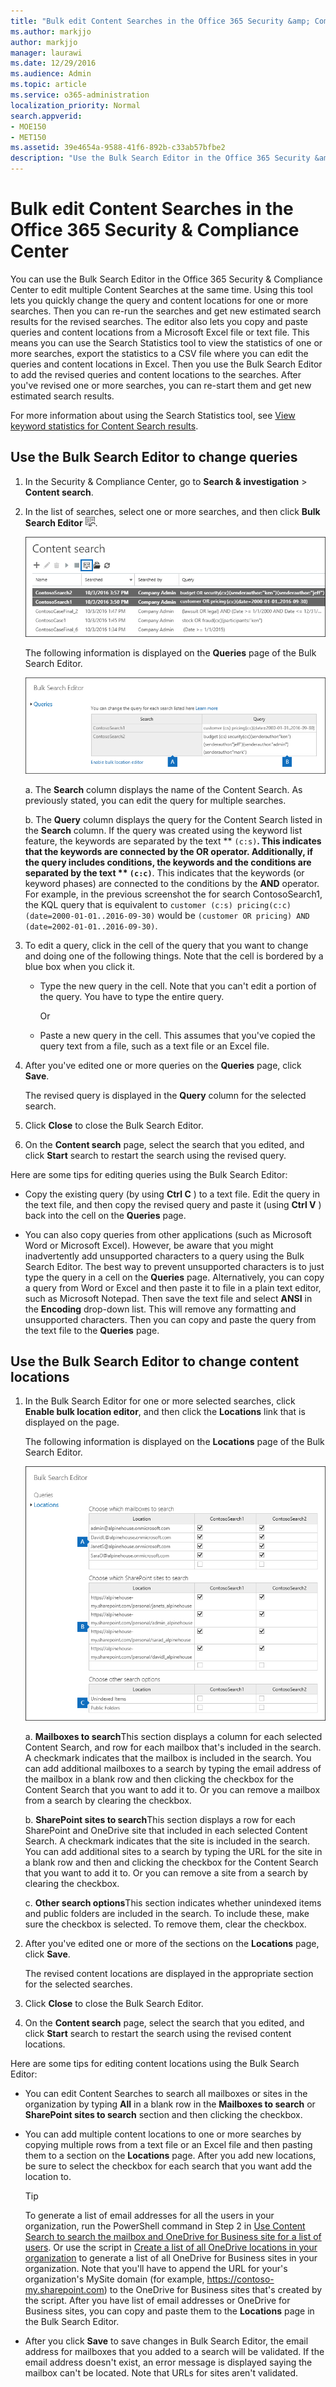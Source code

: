 ```yaml
---
title: "Bulk edit Content Searches in the Office 365 Security &amp; Compliance Center"
ms.author: markjjo
author: markjjo
manager: laurawi
ms.date: 12/29/2016
ms.audience: Admin
ms.topic: article
ms.service: o365-administration
localization_priority: Normal
search.appverid: 
- MOE150
- MET150
ms.assetid: 39e4654a-9588-41f6-892b-c33ab57bfbe2
description: "Use the Bulk Search Editor in the Office 365 Security &amp; Compliance Center to quickly change the query and content locations for one or more Content Searches."
---
```


# Bulk edit Content Searches in the Office 365 Security &amp; Compliance Center

You can use the Bulk Search Editor in the Office 365 Security &amp; Compliance Center to edit multiple Content Searches at the same time. Using this tool lets you quickly change the query and content locations for one or more searches. Then you can re-run the searches and get new estimated search results for the revised searches. The editor also lets you copy and paste queries and content locations from a Microsoft Excel file or text file. This means you can use the Search Statistics tool to view the statistics of one or more searches, export the statistics to a CSV file where you can edit the queries and content locations in Excel. Then you use the Bulk Search Editor to add the revised queries and content locations to the searches. After you've revised one or more searches, you can re-start them and get new estimated search results.
  
For more information about using the Search Statistics tool, see [View keyword statistics for Content Search results](view-keyword-statistics-for-content-search.md).
  
## Use the Bulk Search Editor to change queries

1. In the Security &amp; Compliance Center, go to **Search &amp; investigation** \> **Content search**.
    
2. In the list of searches, select one or more searches, and then click **Bulk Search Editor** ![Bulk Search Editor button](media/1ddb3d18-2f00-4a7b-98a6-817ca5ec7014.png).
    
    ![Select one or more searches and then click Bulk search editor](media/600c9716-89a2-4451-b111-fa7cfaad2006.png)
  
    The following information is displayed on the **Queries** page of the Bulk Search Editor. 
    
    ![The Bulk search editor page displays the queries for the selected searches](media/189659af-cc78-4479-b0bc-a93decad2f6c.png)
  
    a. The **Search** column displays the name of the Content Search. As previously stated, you can edit the query for multiple searches. 
    
    b. The **Query** column displays the query for the Content Search listed in the **Search** column. If the query was created using the keyword list feature, the keywords are separated by the text ** `(c:s)`**. This indicates that the keywords are connected by the **OR** operator. Additionally, if the query includes conditions, the keywords and the conditions are separated by the text ** `(c:c)`**. This indicates that the keywords (or keyword phases) are connected to the conditions by the **AND** operator. For example, in the previous screenshot the for search ContosoSearch1, the KQL query that is equivalent to  `customer (c:s) pricing(c:c)(date=2000-01-01..2016-09-30)` would be  `(customer OR pricing) AND (date=2002-01-01..2016-09-30)`.
    
3. To edit a query, click in the cell of the query that you want to change and doing one of the following things. Note that the cell is bordered by a blue box when you click it.
    
   - Type the new query in the cell. Note that you can't edit a portion of the query. You have to type the entire query.
    
      Or
    
    - Paste a new query in the cell. This assumes that you've copied the query text from a file, such as a text file or an Excel file.
    
4. After you've edited one or more queries on the **Queries** page, click **Save**.
    
    The revised query is displayed in the **Query** column for the selected search. 
    
5. Click **Close** to close the Bulk Search Editor. 
    
6. On the **Content search** page, select the search that you edited, and click **Start** search to restart the search using the revised query. 
    
Here are some tips for editing queries using the Bulk Search Editor:
  
- Copy the existing query (by using **Ctrl C** ) to a text file. Edit the query in the text file, and then copy the revised query and paste it (using **Ctrl V** ) back into the cell on the **Queries** page. 
    
- You can also copy queries from other applications (such as Microsoft Word or Microsoft Excel). However, be aware that you might inadvertently add unsupported characters to a query using the Bulk Search Editor. The best way to prevent unsupported characters is to just type the query in a cell on the **Queries** page. Alternatively, you can copy a query from Word or Excel and then paste it to file in a plain text editor, such as Microsoft Notepad. Then save the text file and select **ANSI** in the **Encoding** drop-down list. This will remove any formatting and unsupported characters. Then you can copy and paste the query from the text file to the **Queries** page. 
    
  
## Use the Bulk Search Editor to change content locations

1. In the Bulk Search Editor for one or more selected searches, click **Enable bulk location editor**, and then click the **Locations** link that is displayed on the page. 
    
    The following information is displayed on the **Locations** page of the Bulk Search Editor. 
    
    ![Click Enable bulk location editor and then click Locations to add or remove content locations](media/a5a468ce-bd63-4c53-bc37-ff64cf769e59.png)
  
    a. **Mailboxes to search**This section displays a column for each selected Content Search, and row for each mailbox that's included in the search. A checkmark indicates that the mailbox is included in the search. You can add additional mailboxes to a search by typing the email address of the mailbox in a blank row and then clicking the checkbox for the Content Search that you want to add it to. Or you can remove a mailbox from a search by clearing the checkbox.
    
    b. **SharePoint sites to search**This section displays a row for each SharePoint and OneDrive site that included in each selected Content Search. A checkmark indicates that the site is included in the search. You can add additional sites to a search by typing the URL for the site in a blank row and then and clicking the checkbox for the Content Search that you want to add it to. Or you can remove a site from a search by clearing the checkbox.
    
    c. **Other search options**This section indicates whether unindexed items and public folders are included in the search. To include these, make sure the checkbox is selected. To remove them, clear the checkbox.
    
2. After you've edited one or more of the sections on the **Locations** page, click **Save**.
    
    The revised content locations are displayed in the appropriate section for the selected searches.
    
3. Click **Close** to close the Bulk Search Editor. 
    
4. On the **Content search** page, select the search that you edited, and click **Start** search to restart the search using the revised content locations. 
    
Here are some tips for editing content locations using the Bulk Search Editor:
  
- You can edit Content Searches to search all mailboxes or sites in the organization by typing **All** in a blank row in the **Mailboxes to search** or **SharePoint sites to search** section and then clicking the checkbox. 
    
- You can add multiple content locations to one or more searches by copying multiple rows from a text file or an Excel file and then pasting them to a section on the **Locations** page. After you add new locations, be sure to select the checkbox for each search that you want add the location to. 
    
    > [!TIP]
    > To generate a list of email addresses for all the users in your organization, run the PowerShell command in Step 2 in [Use Content Search to search the mailbox and OneDrive for Business site for a list of users](search-the-mailbox-and-onedrive-for-business-for-a-list-of-users.md#step2). Or use the script in [Create a list of all OneDrive locations in your organization](https://support.office.com/article/8e200cb2-c768-49cb-88ec-53493e8ad80a) to generate a list of all OneDrive for Business sites in your organization. Note that you'll have to append the URL for your's organization's MySite domain (for example, https://contoso-my.sharepoint.com) to the OneDrive for Business sites that's created by the script. After you have list of email addresses or OneDrive for Business sites, you can copy and paste them to the **Locations** page in the Bulk Search Editor. 
  
- After you click **Save** to save changes in Bulk Search Editor, the email address for mailboxes that you added to a search will be validated. If the email address doesn't exist, an error message is displayed saying the mailbox can't be located. Note that URLs for sites aren't validated. 
  

